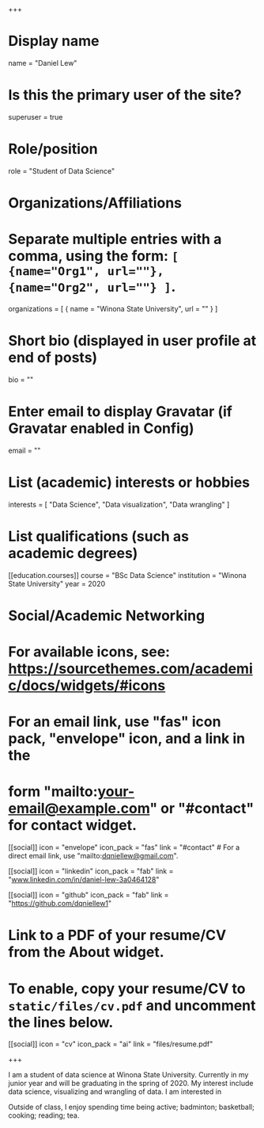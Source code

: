 +++
# Display name
name = "Daniel Lew"

# Is this the primary user of the site?
superuser = true

# Role/position
role = "Student of Data Science"

# Organizations/Affiliations
#   Separate multiple entries with a comma, using the form: `[ {name="Org1", url=""}, {name="Org2", url=""} ]`.
organizations = [ { name = "Winona State University", url = "" } ]

# Short bio (displayed in user profile at end of posts)
bio = ""

# Enter email to display Gravatar (if Gravatar enabled in Config)
email = ""

# List (academic) interests or hobbies
interests = [
  "Data Science",
  "Data visualization",
  "Data wrangling"
]

# List qualifications (such as academic degrees)
[[education.courses]]
  course = "BSc Data Science"
  institution = "Winona State University"
  year = 2020

# Social/Academic Networking
# For available icons, see: https://sourcethemes.com/academic/docs/widgets/#icons
#   For an email link, use "fas" icon pack, "envelope" icon, and a link in the
#   form "mailto:your-email@example.com" or "#contact" for contact widget.

[[social]]
  icon = "envelope"
  icon_pack = "fas"
  link = "#contact"  # For a direct email link, use "mailto:dqniellew@gmail.com".

[[social]]
  icon = "linkedin"
  icon_pack = "fab"
  link = "www.linkedin.com/in/daniel-lew-3a0464128"

[[social]]
  icon = "github"
  icon_pack = "fab"
  link = "https://github.com/dqniellew1"

# Link to a PDF of your resume/CV from the About widget.
# To enable, copy your resume/CV to `static/files/cv.pdf` and uncomment the lines below.
 [[social]]
   icon = "cv"
   icon_pack = "ai"
   link = "files/resume.pdf"

+++

I am a student of data science at Winona State University. Currently in my junior year and will be graduating in the spring of 2020. My interest include data science, visualizing and wrangling of data. I am interested in  

Outside of class, I enjoy spending time being active; badminton; basketball; cooking; reading; tea.


